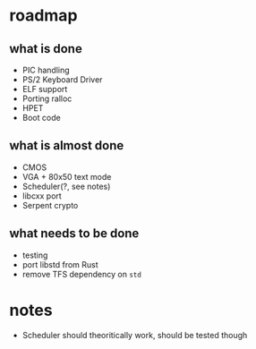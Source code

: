 # roadmap

## what is done

 - PIC handling
 - PS/2 Keyboard Driver
 - ELF support
 - Porting ralloc
 - HPET
 - Boot code 
 
## what is almost done

 - CMOS
 - VGA + 80x50 text mode
 - Scheduler(?, see notes)
 - libcxx port
 - Serpent crypto
 
## what needs to be done

 - testing
 - port libstd from Rust
 - remove TFS dependency on `std`
 
# notes

 - Scheduler should theoritically work, should be tested though
